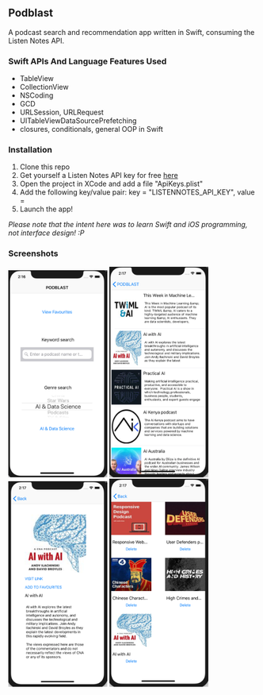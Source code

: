 ## Podblast

A podcast search and recommendation app written in Swift, consuming the Listen Notes API.

### Swift APIs And Language Features Used

* TableView
* CollectionView
* NSCoding
* GCD
* URLSession, URLRequest
* UITableViewDataSourcePrefetching
* closures, conditionals, general OOP in Swift

### Installation

1. Clone this repo
2. Get yourself a Listen Notes API key for free [here](https://www.listennotes.com/api/pricing/)
3. Open the project in XCode and add a file "ApiKeys.plist"
4. Add the following key/value pair: key = "LISTENNOTES_API_KEY", value = <your api key string>
5. Launch the app!

_Please note that the intent here was to learn Swift and iOS programming, not interface design! :P_

### Screenshots

<div >
	<img src="/screenshots/podblast_main2.png" alt="main_screen" width="200"/>
	<img src="/screenshots/podblast_tableview.png" alt="table_view" width="200"/>
</div>
<div>
	<img src="/screenshots/podblast_details.png" alt="details_view" width="200"/>
	<img src="/screenshots/podblast_favourites.png" alt="favourites_view" width="200"/>
</div>
